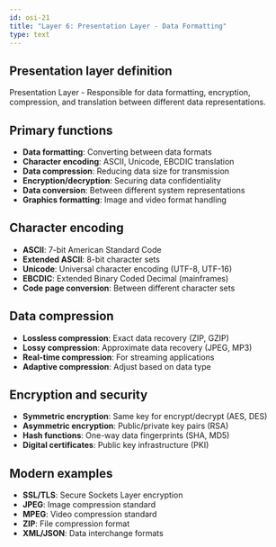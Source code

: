 ```yaml
---
id: osi-21
title: "Layer 6: Presentation Layer - Data Formatting"
type: text
---
```



## Presentation layer definition

Presentation Layer - Responsible for data formatting, encryption, compression, and translation between different data representations.

## Primary functions

- **Data formatting**: Converting between data formats
- **Character encoding**: ASCII, Unicode, EBCDIC translation
- **Data compression**: Reducing data size for transmission
- **Encryption/decryption**: Securing data confidentiality
- **Data conversion**: Between different system representations
- **Graphics formatting**: Image and video format handling

## Character encoding

- **ASCII**: 7-bit American Standard Code
- **Extended ASCII**: 8-bit character sets
- **Unicode**: Universal character encoding (UTF-8, UTF-16)
- **EBCDIC**: Extended Binary Coded Decimal (mainframes)
- **Code page conversion**: Between different character sets

## Data compression

- **Lossless compression**: Exact data recovery (ZIP, GZIP)
- **Lossy compression**: Approximate data recovery (JPEG, MP3)
- **Real-time compression**: For streaming applications
- **Adaptive compression**: Adjust based on data type

## Encryption and security

- **Symmetric encryption**: Same key for encrypt/decrypt (AES, DES)
- **Asymmetric encryption**: Public/private key pairs (RSA)
- **Hash functions**: One-way data fingerprints (SHA, MD5)
- **Digital certificates**: Public key infrastructure (PKI)

## Modern examples

- **SSL/TLS**: Secure Sockets Layer encryption
- **JPEG**: Image compression standard
- **MPEG**: Video compression standard
- **ZIP**: File compression format
- **XML/JSON**: Data interchange formats